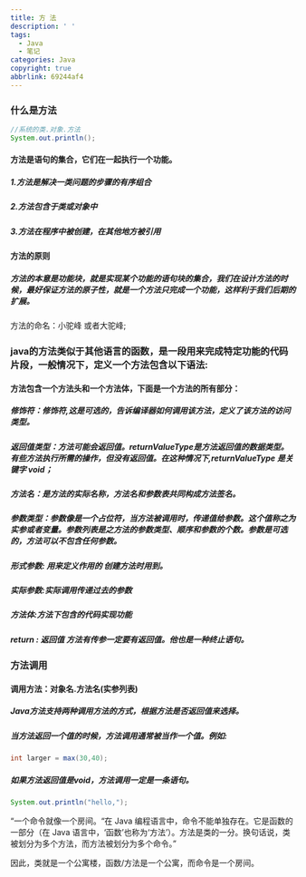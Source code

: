 ```yaml
---
title: 方 法
description: ' '
tags:
  - Java
  - 笔记
categories: Java
copyright: true
abbrlink: 69244af4
---
```


### 什么是方法

```java
//系统的类.对象.方法
System.out.println();
```

#### 方法是语句的集合，它们在一起执行一个功能。

##### 1.方法是解决一类问题的步骤的有序组合

##### 2.方法包含于类或对象中

##### 3.方法在程序中被创建，在其他地方被引用

#### 方法的原则

##### 方法的本意是功能块，就是实现某个功能的语句块的集合，我们在设计方法的时候，最好保证方法的原子性，就是一个方法只完成一个功能，这样利于我们后期的扩展。

方法的命名：小驼峰 或者大驼峰;

### java的方法类似于其他语言的函数，是一段用来完成特定功能的代码片段，一般情况下，定义一个方法包含以下语法:

#### 方法包含一个方法头和一个方法体，下面是一个方法的所有部分：

##### 	修饰符：修饰符,这是可选的，告诉编译器如何调用该方法，定义了该方法的访问类型。

##### 返回值类型：方法可能会返回值。returnValueType是方法返回值的数据类型。有些方法执行所需的操作，但没有返回值。在这种情况下,returnValueType 是关键字 void；

##### 方法名：是方法的实际名称，方法名和参数表共同构成方法签名。

##### 参数类型：参数像是一个占位符，当方法被调用时，传递值给参数。这个值称之为实参或者变量。参数列表是之方法的参数类型、顺序和参数的个数。参数是可选的，方法可以不包含任何参数。

##### 形式参数: 用来定义作用的 创建方法时用到。

##### 实际参数:实际调用传递过去的参数

##### 方法体:方法下包含的代码实现功能

##### return : 返回值 方法有传参一定要有返回值。他也是一种终止语句。



### 方法调用

#### 调用方法：对象名.方法名(实参列表)

##### Java方法支持两种调用方法的方式，根据方法是否返回值来选择。

##### 当方法返回一个值的时候，方法调用通常被当作一个值。例如:

```java
int larger = max(30,40);
```

##### 如果方法返回值是void，方法调用一定是一条语句。

```java
System.out.println("hello,");
```

“一个命令就像一个房间。“在 Java 编程语言中，命令不能单独存在。它是函数的一部分（在 Java 语言中，‘函数’也称为‘方法’）。方法是类的一分。换句话说，类被划分为多个方法，而方法被划分为多个命令。”

因此，类就是一个公寓楼，函数/方法是一个公寓，而命令是一个房间。



